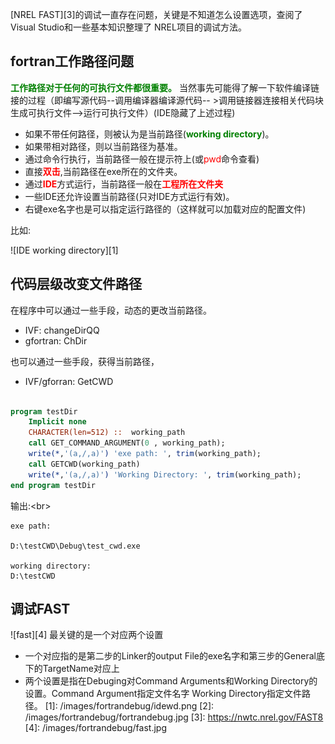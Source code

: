 [NREL FAST][3]的调试一直存在问题，关键是不知道怎么设置选项，查阅了Visual Studio和一些基本知识整理了
NREL项目的调试方法。

<!--more-->

## fortran工作路径问题

<font color="green">__工作路径对于任何的可执行文件都很重要。__</font>
    当然事先可能得了解一下软件编译链接的过程（即编写源代码--调用编译器编译源代码--
    >调用链接器连接相关代码块生成可执行文件-->运行可执行文件）(IDE隐藏了上述过程)


+ 如果不带任何路径，则被认为是当前路径(<font color="green">**working directory**</font>)。
+ 如果带相对路径，则以当前路径为基准。
+ 通过命令行执行，当前路径一般在提示符上(或<font color="red">pwd</font>命令查看)
+ 直接<font color="red">**双击**</font>,当前路径在exe所在的文件夹。
+ 通过<font color="red">**IDE**</font>方式运行，当前路径一般在<font color="red">**工程所在文件夹**</font>
+ 一些IDE还允许设置当前路径(只对IDE方式运行有效)。
+ 右键exe名字也是可以指定运行路径的（这样就可以加载对应的配置文件)

比如:<br/>

![IDE working directory][1]<br/>

## 代码层级改变文件路径

在程序中可以通过一些手段，动态的更改当前路径。

+ IVF: changeDirQQ
+ gfortran: ChDir

也可以通过一些手段，获得当前路径，

+ IVF/gforran: GetCWD

``` fortran

program testDir
    Implicit none
    CHARACTER(len=512) ::  working_path
    call GET_COMMAND_ARGUMENT(0 , working_path);
    write(*,'(a,/,a)') 'exe path: ', trim(working_path);
    call GETCWD(working_path)
    write(*,'(a,/,a)') 'Working Directory: ', trim(working_path);
end program testDir

```

输出:<br\>
```
exe path:

D:\testCWD\Debug\test_cwd.exe

working directory:
D:\testCWD
```

## 调试FAST

![fast][4]
最关键的是一个对应两个设置

+ 一个对应指的是第二步的Linker的output File的exe名字和第三步的General底下的TargetName对应上
+ 两个设置是指在Debuging对Command Arguments和Working Directory的设置。Command Argument指定文件名字
Working Directory指定文件路径。
[1]: /images/fortrandebug/idewd.png
[2]: /images/fortrandebug/fortrandebug.jpg
[3]: https://nwtc.nrel.gov/FAST8 
[4]: /images/fortrandebug/fast.jpg


